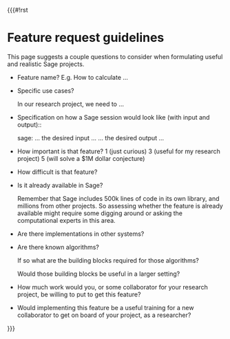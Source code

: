{{{#!rst

Feature request guidelines
==========================

This page suggests a couple questions to consider when formulating
useful and realistic Sage projects.

- Feature name?
  E.g. How to calculate ...

- Specific use cases?

  In our research project, we need to ...

- Specification on how a Sage session would look like (with input and output)::


    sage: ... the desired input ...
    ... the desired output ...

- How important is that feature?
  1 (just curious)
  3 (useful for my research project)
  5 (will solve a $1M dollar conjecture)

- How difficult is that feature?

- Is it already available in Sage?

  Remember that Sage includes 500k lines of code in its own library,
  and millions from other projects. So assessing whether the feature is already
  available might require some
  digging around or asking the computational experts in this area.

- Are there implementations in other systems?

- Are there known algorithms?

  If so what are the building blocks required for those algorithms?

  Would those building blocks be useful in a larger setting?

- How much work would you, or some collaborator for your research
  project, be willing to put to get this feature?

- Would implementing this feature be a useful training for a new
  collaborator to get on board of your project, as a researcher?


}}}
